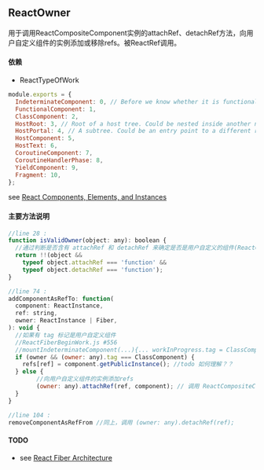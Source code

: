 ## <span id="reactowner">ReactOwner</span>
用于调用ReactCompositeComponent实例的attachRef、detachRef方法，向用户自定义组件的实例添加或移除refs。被ReactRef调用。

#### 依赖
* ReactTypeOfWork
```javascript
module.exports = {
  IndeterminateComponent: 0, // Before we know whether it is functional or class
  FunctionalComponent: 1,
  ClassComponent: 2,
  HostRoot: 3, // Root of a host tree. Could be nested inside another node.
  HostPortal: 4, // A subtree. Could be an entry point to a different renderer.
  HostComponent: 5,
  HostText: 6,
  CoroutineComponent: 7,
  CoroutineHandlerPhase: 8,
  YieldComponent: 9,
  Fragment: 10,
};
```
see [React Components, Elements, and Instances](https://facebook.github.io/react/blog/2015/12/18/react-components-elements-and-instances.html)

#### 主要方法说明
```javascript
//line 28 :
function isValidOwner(object: any): boolean {
  //通过判断是否含有 attachRef 和 detachRef 来确定是否是用户自定义的组件(ReactCompositeComponent实例)
  return !!(object &&
    typeof object.attachRef === 'function' &&
    typeof object.detachRef === 'function');
}
```
```javascript
//line 74 :
addComponentAsRefTo: function(
  component: ReactInstance,
  ref: string,
  owner: ReactInstance | Fiber,
): void {
  //如果有 tag 标记是用户自定义组件
  //ReactFiberBeginWork.js #556
  //mountIndeterminateComponent(...){... workInProgress.tag = ClassComponent;...}
  if (owner && (owner: any).tag === ClassComponent) {
  	refs[ref] = component.getPublicInstance(); //todo 如何理解？？
  } else {
		//向用户自定义组件的实例添加refs
    	(owner: any).attachRef(ref, component); // 调用 ReactCompositeComponent.attachRef
  }
}
```
```javascript
//line 104 :
removeComponentAsRefFrom //同上，调用 (owner: any).detachRef(ref);
```

#### TODO
* see [React Fiber Architecture](https://github.com/acdlite/react-fiber-architecture)

